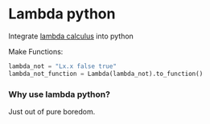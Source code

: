 # Lambda python
Integrate [lambda calculus](https://en.wikipedia.org/wiki/Lambda_calculus) into python

Make Functions:
```python
lambda_not = "Lx.x false true"
lambda_not_function = Lambda(lambda_not).to_function()
```

### Why use lambda python?

Just out of pure boredom.